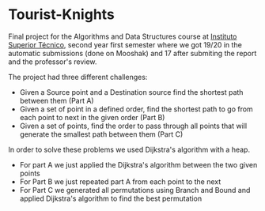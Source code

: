 # Tourist-Knights
Final project for the Algorithms and Data Structures course at [Instituto Superior Técnico](https://tecnico.ulisboa.pt), second year first semester where we got 19/20 in the automatic submissions (done on Mooshak) and 17 after submiting the report and the professor's review.

The project had three different challenges:
* Given a Source point and a Destination source find the shortest path between them (Part A)
* Given a set of point in a defined order, find the shortest path to go from each point to next in the given order (Part B)
* Given a set of points, find the order to pass through all points that will generate the smallest path between them (Part C)

In order to solve these problems we used Dijkstra's algorithm with a heap.

* For part A we just applied the Dijkstra's algorithm between the two given points
* For Part B we just repeated part A from each point to the next
* For Part C we generated all permutations using Branch and Bound and applied Dijkstra's algorithm to find the best permutation
